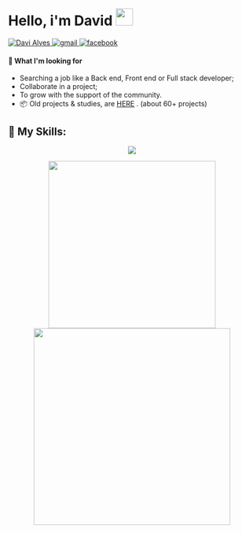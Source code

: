 #  Hello, i'm David <img src="https://raw.githubusercontent.com/d1av/d1av/main/images/Hi.gif" width="35px"> 

<p align="left">
    <a href="https://br.linkedin.com/in/d1av">
        <img 
            alt="Davi Alves" 
            src="https://img.shields.io/badge/-Davi%20Alves-%230077b5?style=flat-square&logo=linkedin" />
    </a>
    <a href="mailto:davi4alves@gmail.com">
        <img 
            alt="gmail" 
            src="https://img.shields.io/badge/Gmail-%23c14438?style=flat-square&logo=gmail&logoColor=white" />
    </a>
    <a href="https://www.facebook.com/davi.alves.oli">
        <img 
            alt="facebook" 
            src="https://img.shields.io/badge/-Davi%20Alves-%234267b2?style=flat-square&logo=facebook&logoColor=white" />
    </a>
</p>

#### 🚧 What I'm looking for

- Searching a job like a Back end, Front end or Full stack developer;
- Collaborate in a project;
- To grow with the support of the community.
- :package: Old projects & studies, are [HERE][archive] . (about 60+ projects)

## :wrench: My Skills:

<p align="center">
  <a href="https://skillicons.dev">
    <img src="https://skillicons.dev/icons?i=java,spring,cs,net,angular,nodejs,git,javascript,css,html,kubernetes,docker,aws" />
  </a>
</p>

<div align="center">   
    
<a href="https://github.com/anuraghazra/github-readme-stats">    
    
<img align="center" width="340px" height="340px" src="https://github-readme-stats.vercel.app/api/top-langs/?username=d1av&layout=compact&theme=radical&langs_count=6" />
  
</a> 
    
<img align="center" width="400px" height="400px" src="https://github-readme-streak-stats.herokuapp.com?user=d1av&theme=radical&hide_border=true&date_format=j%20M%5B%20Y%5D" />

</div>


[archive]: https://github.com/Davi-Archive/
[weben]: https://portfolio-davi.vercel.app/
